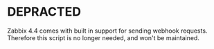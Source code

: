 # DEPRACTED
Zabbix 4.4 comes with built in support for sending webhook requests. Therefore this script is no longer needed, and won't be maintained.
